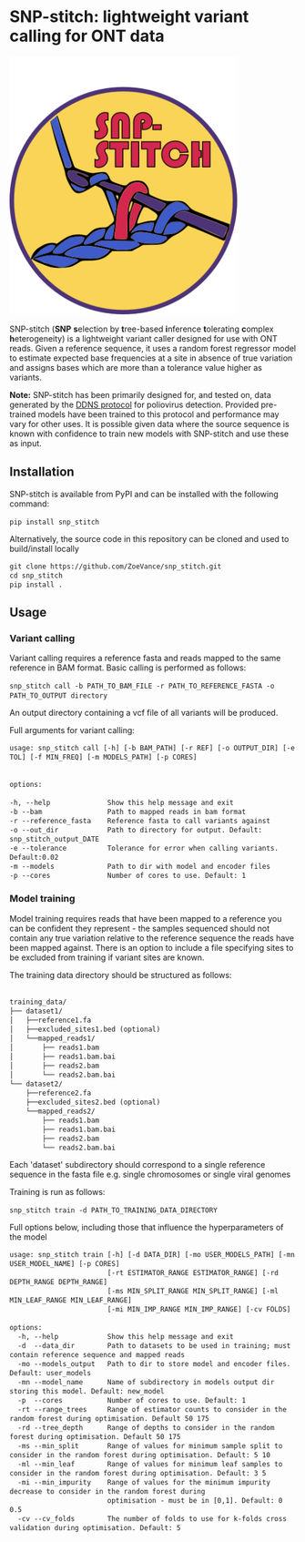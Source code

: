 
  

# SNP-stitch: lightweight variant calling for ONT data

<img src="./logo.png" width="400">

SNP-stitch (**SNP**  **s**election by **t**ree-based **i**nference **t**olerating **c**omplex **h**eterogeneity) is a lightweight variant caller designed for use with ONT reads. Given a reference sequence, it uses a random forest regressor model to estimate expected base frequencies at a site in absence of true variation and assigns bases which are more than a tolerance value higher as variants.

  

**Note:** SNP-stitch has been primarily designed for, and tested on, data generated by the [DDNS protocol](https://www.protocols.io/view/direct-detection-of-poliovirus-and-nanopore-sequen-rm7vzbyyxvx1/v6) for poliovirus detection. Provided pre-trained models have been trained to this protocol and performance may vary for other uses. It is possible given data where the source sequence is known with confidence to train new models with SNP-stitch and use these as input.

  

## Installation

SNP-stitch is available from PyPI and can be installed with the following command:

``
pip install snp_stitch
``

Alternatively, the source code in this repository can be cloned and used to build/install locally

````
git clone https://github.com/ZoeVance/snp_stitch.git
cd snp_stitch
pip install .
````

## Usage

### Variant calling

Variant calling requires a reference fasta and reads mapped to the same reference in BAM format. Basic calling is performed as follows:

``
snp_stitch call -b PATH_TO_BAM_FILE -r PATH_TO_REFERENCE_FASTA -o PATH_TO_OUTPUT directory
``


An output directory containing a vcf file of all variants will be produced.

Full arguments for variant calling:

````
usage: snp_stitch call [-h] [-b BAM_PATH] [-r REF] [-o OUTPUT_DIR] [-e TOL] [-f MIN_FREQ] [-m MODELS_PATH] [-p CORES]

  
options:

-h, --help              Show this help message and exit
-b --bam                Path to mapped reads in bam format
-r --reference_fasta    Reference fasta to call variants against
-o --out_dir            Path to directory for output. Default: snp_stitch_output_DATE
-e --tolerance          Tolerance for error when calling variants. Default:0.02
-m --models             Path to dir with model and encoder files
-p --cores              Number of cores to use. Default: 1

````

  
### Model training

Model training requires reads that have been mapped to a reference you can be confident they represent - the samples sequenced should not contain any true variation relative to the reference sequence the reads have been mapped against. There is an option to include a file specifying sites to be excluded from training if variant sites are known.

The training data directory should be structured as follows:

````

training_data/
├── dataset1/
│ 	├──reference1.fa
│ 	├──excluded_sites1.bed (optional)
│ 	└──mapped_reads1/
│ 		├── reads1.bam
│ 		├── reads1.bam.bai
│ 		├── reads2.bam
│ 		└── reads2.bam.bai
└── dataset2/
	├──reference2.fa
	├──excluded_sites2.bed (optional)
	└──mapped_reads2/
		├── reads1.bam
		├── reads1.bam.bai
		├── reads2.bam
		└── reads2.bam.bai

````
Each 'dataset' subdirectory should correspond to a single reference sequence in the fasta file e.g. single chromosomes or single viral genomes

Training is run as follows:

``
snp_stitch train -d PATH_TO_TRAINING_DATA_DIRECTORY
``

Full options below, including those that influence the hyperparameters of the model

````
usage: snp_stitch train [-h] [-d DATA_DIR] [-mo USER_MODELS_PATH] [-mn USER_MODEL_NAME] [-p CORES]
                        [-rt ESTIMATOR_RANGE ESTIMATOR_RANGE] [-rd DEPTH_RANGE DEPTH_RANGE]
                        [-ms MIN_SPLIT_RANGE MIN_SPLIT_RANGE] [-ml MIN_LEAF_RANGE MIN_LEAF_RANGE]
                        [-mi MIN_IMP_RANGE MIN_IMP_RANGE] [-cv FOLDS]

options:
  -h, --help            Show this help message and exit
  -d  --data_dir        Path to datasets to be used in training; must contain reference sequence and mapped reads
  -mo --models_output   Path to dir to store model and encoder files. Default: user_models
  -mn --model_name      Name of subdirectory in models output dir storing this model. Default: new_model
  -p  --cores           Number of cores to use. Default: 1
  -rt --range_trees     Range of estimator counts to consider in the random forest during optimisation. Default 50 175
  -rd --tree_depth      Range of depths to consider in the random forest during optimisation. Default 50 175
  -ms --min_split       Range of values for minimum sample split to consider in the random forest during optimisation. Default: 5 10
  -ml --min_leaf        Range of values for minimum leaf samples to consider in the random forest during optimisation. Default: 3 5
  -mi --min_impurity    Range of values for the minimum impurity decrease to consider in the random forest during
                        optimisation - must be in [0,1]. Default: 0 0.5
  -cv --cv_folds        The number of folds to use for k-folds cross validation during optimisation. Default: 5
````